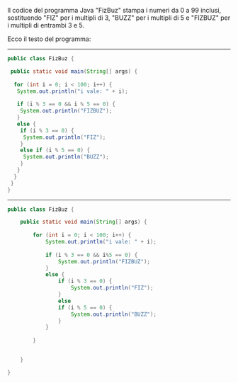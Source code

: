 Il codice del programma Java "FizBuz" stampa i numeri da 0 a 99 inclusi, sostituendo "FIZ" per i multipli di 3, "BUZZ" per i multipli di 5 e "FIZBUZ" per i multipli di entrambi 3 e 5.

Ecco il testo del programma:

---

```java
public class FizBuz {

 public static void main(String[] args) {
  
  for (int i = 0; i < 100; i++) {
   System.out.println("i vale: " + i);
   
   if (i % 3 == 0 && i % 5 == 0) {
    System.out.println("FIZBUZ");
   } 
   else {
    if (i % 3 == 0) {
     System.out.println("FIZ");
    } 
    else if (i % 5 == 0) {
     System.out.println("BUZZ");
    } 
   }
  }
 }
}
```

---

```java
public class FizBuz {

	public static void main(String[] args) {
		
		for (int i = 0; i < 100; i++) {
			System.out.println("i vale: " + i);
			
			if (i % 3 == 0 && i%5 == 0) {
				System.out.println("FIZBUZ");
			} 
			else {
				if (i % 3 == 0) {
					System.out.println("FIZ");
				} 
				else
				if (i % 5 == 0) {
					System.out.println("BUZZ");
				} 
			}
			
		}
		

	}

}

```